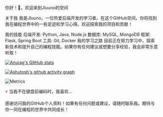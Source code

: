 你好！👋，欢迎来到Jluuno的空间
<!--
**Jluuno/Jluuno** 是一个 ✨ _特别的_ ✨ 仓库，因为它的 `README.md`（这个文件）出现在你的 GitHub 个人资料上。

以下是一些建议，帮助你开始：

- 🔭 我是一名后端开发学习者
- 🌱 目前正在学习...
- 👯 我正在寻找合作伙伴...
- 🤔 我需要关于...的帮助...
- 💬 问我关于...
- 📫 如何联系我: ...
- 😄 代词: ...
- ⚡ 趣味事实: ...
-->
关于我
我是Jluuno，一位热爱后端开发的学习者。在这个GitHub空间，你将找到我在编程世界中的一些足迹和学习心得。欢迎探索我的项目和贡献！

我的技能
后端开发: Python, Java, Node.js
数据库: MySQL, MongoDB
框架: Flask, Spring Boot
工具: Git, Docker
我的学习之路
目前正在努力学习中，探索新技术和提升自己的编程技能。如果你有任何建议或想要分享经验，我会非常乐意听取！

[![Anurag's GitHub stats](https://github-readme-stats.vercel.app/api?username=Jluuno&theme=radical)](https://github.com/anuraghazra/github-readme-stats)

[![Ashutosh's github activity graph](https://github-readme-activity-graph.vercel.app/graph?username=Jluuno&theme=dracula)](https://github.com/ashutosh00710/github-readme-activity-graph)

![Metrics](https://metrics.lecoq.io/Jluuno?template=classic&base=header%2C%20activity%2C%20community%2C%20repositories%2C%20metadata&base.indepth=false&base.hireable=false&base.skip=false&config.timezone=Asia%2FHong_Kong)


⚡ 当我不在键盘前编码时，我喜欢...

感谢访问我的GitHub个人资料！如果有任何问题或建议，请随时联系我。期待与你一同在编程的世界中共同成长！
